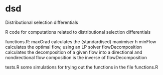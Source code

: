 # dsd
Distributional selection differentials

R code for computations related to distributional selection differentials

functions.R:  maxGrad calculates the (standardised) maximiser h
              minFlow calculates the optimal flow, using an LP solver
              flowDecomposition calculates the decomposition of a given flow into a directional and nondirectional flow
              composition is the inverse of flowDecomposition

tests.R       some simulations for trying out the functions in the file functions.R
